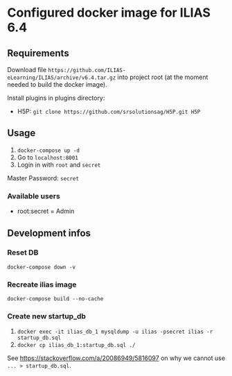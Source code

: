 # Configured docker image for ILIAS 6.4

## Requirements

Download file `https://github.com/ILIAS-eLearning/ILIAS/archive/v6.4.tar.gz` into project root (at the moment needed to build the docker image).

Install plugins in plugins directory:
- H5P: `git clone https://github.com/srsolutionsag/H5P.git H5P`

## Usage

1. `docker-compose up -d`
2. Go to `localhost:8001`
3. Login in with `root` and `secret`

Master Password: `secret`

### Available users
- root:secret = Admin

## Development infos

### Reset DB
`docker-compose down -v`

### Recreate ilias image
`docker-compose build --no-cache`

### Create new startup_db
1. `docker exec -it ilias_db_1 mysqldump -u ilias -psecret ilias -r startup_db.sql`
2. `docker cp ilias_db_1:startup_db.sql ./`

See https://stackoverflow.com/a/20086949/5816097 on why we cannot use `... > startup_db.sql`.